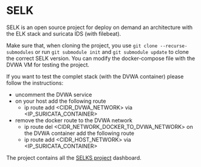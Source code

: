# SELK
SELK is an open source project for deploy on demand an architecture with the ELK stack and suricata IDS (with filebeat).

Make sure that, when cloning the project, you use `git clone --recurse-submodules` or run `git submodule init` and `git submodule update` to clone the correct SELK version. You can modify the docker-compose file with the DVWA VM for testing the project.

If you want to test the complet stack (with the DVWA container) please follow the instructions:
- uncomment the DVWA service
- on your host add the following route 
    - ip route add <CIDR_DVWA_NETWORK> via <IP_SURICATA_CONTAINER>
- remove the docker route to the DVWA network
    - ip route del <CIDR_NETWORK_DOCKER_TO_DVWA_NETWORK>
on the DVWA container add the following route
    - ip route add <CIDR_HOST_NETWORK> via <IP_SURICATA_CONTAINER>


The project contains all the [SELKS project](https://www.stamus-networks.com/) dashboard.
